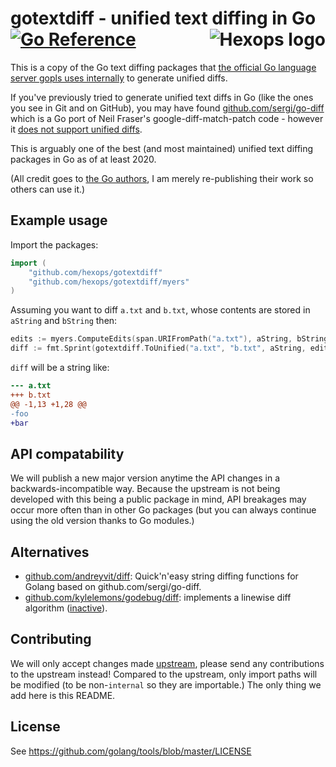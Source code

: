 # gotextdiff - unified text diffing in Go [![Go Reference](https://pkg.go.dev/badge/github.com/hexops/gotextdiff.svg)](https://pkg.go.dev/github.com/hexops/gotextdiff) <a href="https://hexops.com"><img align="right" alt="Hexops logo" src="https://raw.githubusercontent.com/hexops/media/master/readme.svg"></img></a>

This is a copy of the Go text diffing packages that [the official Go language server gopls uses internally](https://github.com/golang/tools/tree/master/internal/lsp/diff) to generate unified diffs.

If you've previously tried to generate unified text diffs in Go (like the ones you see in Git and on GitHub), you may have found [github.com/sergi/go-diff](https://github.com/sergi/go-diff) which is a Go port of Neil Fraser's google-diff-match-patch code - however it [does not support unified diffs](https://github.com/sergi/go-diff/issues/57).

This is arguably one of the best (and most maintained) unified text diffing packages in Go as of at least 2020.

(All credit goes to [the Go authors](http://tip.golang.org/AUTHORS), I am merely re-publishing their work so others can use it.)

## Example usage

Import the packages:

```Go
import (
    "github.com/hexops/gotextdiff"
    "github.com/hexops/gotextdiff/myers"
)
```

Assuming you want to diff `a.txt` and `b.txt`, whose contents are stored in `aString` and `bString` then:

```Go
edits := myers.ComputeEdits(span.URIFromPath("a.txt"), aString, bString)
diff := fmt.Sprint(gotextdiff.ToUnified("a.txt", "b.txt", aString, edits))
```

`diff` will be a string like:

```diff
--- a.txt
+++ b.txt
@@ -1,13 +1,28 @@
-foo
+bar
```

## API compatability

We will publish a new major version anytime the API changes in a backwards-incompatible way. Because the upstream is not being developed with this being a public package in mind, API breakages may occur more often than in other Go packages (but you can always continue using the old version thanks to Go modules.)

## Alternatives

- [github.com/andreyvit/diff](https://github.com/andreyvit/diff): Quick'n'easy string diffing functions for Golang based on github.com/sergi/go-diff.
- [github.com/kylelemons/godebug/diff](https://github.com/kylelemons/godebug/tree/master/diff): implements a linewise diff algorithm ([inactive](https://github.com/kylelemons/godebug/issues/22#issuecomment-524573477)).

## Contributing

We will only accept changes made [upstream](https://github.com/golang/tools/tree/master/internal/lsp/diff), please send any contributions to the upstream instead! Compared to the upstream, only import paths will be modified (to be non-`internal` so they are importable.) The only thing we add here is this README.

## License

See https://github.com/golang/tools/blob/master/LICENSE
